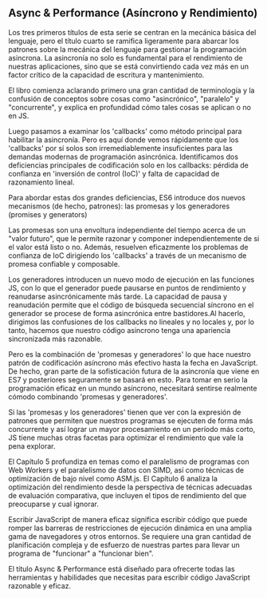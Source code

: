 ## Async & Performance (Asíncrono y Rendimiento)

Los tres primeros títulos de esta serie se centran en la mecánica básica del lenguaje, pero el título cuarto se ramifica ligeramente para abarcar los patrones sobre la mecánica del lenguaje para gestionar la programación asincrona. La asincronía no solo es fundamental para el rendimiento de nuestras aplicaciones, sino que se está convirtiendo cada vez más en un factor crítico de la capacidad de escritura y mantenimiento.

El libro comienza aclarando primero  una gran cantidad de terminología y la confusión de conceptos sobre cosas como "asincrónico", "paralelo" y "concurrente", y explica en profundidad cómo tales cosas se aplican o no en JS.

Luego pasamos a examinar los 'callbacks'  como método principal para habilitar la asincronía. Pero es aquí donde vemos rápidamente que los 'callbacks' por sí solos son irremediablemente insuficientes para las demandas modernas de programación asincrónica. Identificamos dos deficiencias principales de codificación solo en los callbacks: pérdida de confianza en  'inversión de control (IoC)' y falta de capacidad de razonamiento lineal.

Para abordar estas dos grandes deficiencias, ES6 introduce dos nuevos mecanismos \(de hecho, patrones\): las promesas y los generadores \(promises y generators\)

Las promesas son una envoltura independiente del tiempo acerca de un "valor futuro", que le permite razonar y componer independientemente de si el valor está listo o no. Además, resuelven eficazmente los problemas de confianza de IoC dirigiendo los 'callbacks' a través de un mecanismo de promesa confiable y composable.

Los generadores introducen un nuevo modo de ejecución en las funciones JS, con lo que el generador puede pausarse en puntos de rendimiento y reanudarse asincrónicamente más tarde. La capacidad de pausa y reanudación permite que el código de búsqueda secuencial síncrono en el generador se procese de forma asincrónica entre bastidores.Al hacerlo, dirigimos las confusiones de los callbacks no lineales y no locales y, por lo tanto, hacemos que nuestro código asincrono tenga una apariencia sincronizada más razonable.

Pero es la combinación de 'promesas y generadores' lo que hace nuestro patrón de codificación asíncrono más efectivo hasta la fecha en JavaScript. De hecho, gran parte de la sofisticación futura de la asincronía que viene en ES7 y posteriores seguramente se basará en esto. Para tomar en serio la programación eficaz en un mundo asíncrono, necesitará sentirse realmente cómodo combinando 'promesas y generadores'.

Si las 'promesas y los generadores' tienen que ver con la expresión de patrones que permiten que nuestros programas se ejecuten de forma más concurrente y así lograr un mayor procesamiento en un período más corto, JS tiene muchas otras facetas para optimizar el rendimiento que vale la pena explorar.

El Capítulo 5 profundiza en temas como el paralelismo de programas con Web Workers y el paralelismo de datos con SIMD, así como técnicas de optimización de bajo nivel como ASM.js. El Capítulo 6 analiza la optimización del rendimiento desde la perspectiva de técnicas adecuadas de evaluación comparativa, que incluyen el tipos de rendimiento del que preocuparse y cual ignorar.

Escribir JavaScript de manera eficaz significa escribir código que puede romper las barreras de restricciones de ejecución dinámica en una amplia gama de navegadores y otros entornos. Se requiere una gran cantidad de planificación compleja y de esfuerzo de nuestras partes para llevar un programa de "funcionar" a "funcionar bien".

El título Async & Performance está diseñado para ofrecerte todas las herramientas y habilidades que necesitas para escribir código JavaScript razonable y eficaz.
